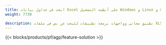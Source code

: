```yaml
---
title: ابحث في جداول بيانات Excel على أنظمة التشغيل Windows و Linux و macOS 
weight: 7730

description: تطبيق مجاني وواجهات برمجة تطبيقات للبحث عن نص في ملفات XLS و XLSX و ODS
---
```

{{< blocks/products/pf/agp/feature-solution >}} 


